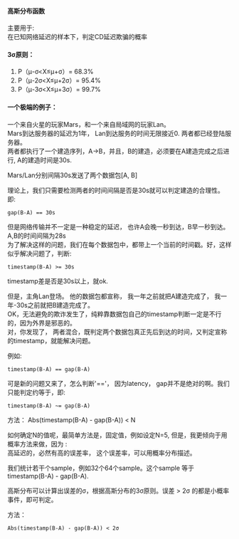 #### 高斯分布函数

主要用于:    
	在已知网络延迟的样本下，判定CD延迟欺骗的概率 

#### 3σ原则：     
1. P（μ-σ<X≤μ+σ）= 68.3%    
2. P（μ-2σ<X≤μ+2σ）= 95.4%     
3. P（μ-3σ<X≤μ+3σ）= 99.7%     

#### 一个极端的例子：     
一个来自火星的玩家Mars，和一个来自局域网的玩家Lan。        
Mars到达服务器的延迟为1年， Lan到达服务的时间无限接近0. 两者都已经登陆服务器。    
两者都执行了一个建造序列，A->B，并且，B的建造，必须要在A建造完成之后进行, A的建造时间是30s.

Mars/Lan分别间隔30s发送了两个数据包[A, B]

理论上，我们只需要检测两者的时间间隔是否是30s就可以判定建造的合理性。 即:

	gap(B-A) == 30s
	
但是网络传输并不一定是一种稳定的延迟， 也许A会晚一秒到达，B早一秒到达。A,B的时间间隔为28s      
为了解决这样的问题，我们在每个数据包中，都带上一个当前的时间戳。好，这样似乎解决问题了，判断:  

	timestamp(B-A) >= 30s
	
timestamp差是否是30s以上，就ok.    
  
但是，主角Lan登场。  他的数据包都宣称， 我一年之前就把A建造完成了， 我一年-30s之前就把B建造完成了。     
OK，无法避免的欺诈发生了，纯粹靠数据包自己的timestamp判断一定是不行的，因为外界是邪恶的。   
对，你发现了， 两者混合，既判定两个数据包真正先后到达的时间，又判定宣称的timestamp，就能解决问题。   

例如:      

	timestamp(B-A) == gap(B-A)

可是新的问题又来了，怎么判断'=='， 因为latency， gap并不是绝对的啊。我们只能判定约等于，即:  

	timestamp(B-A) ~= gap(B-A)
	
方法：
	Abs(timestamp(B-A) - gap(B-A)) < N
	
如何确定N的值呢，最简单方法是，固定值，例如设定N=5, 但是，我更倾向于用概率方法来做，因为 :    
高延迟的，必然有高的误差率， 这个误差率，可以用概率分布描述。    

我们统计若干个sample，例如32个64个sample。这个sample 等于 timestamp(B-A) - gap(B-A).  

高斯分布可以计算出误差的σ，根据高斯分布的3σ原则。误差 > 2σ 的都是小概率事件，即可判定。

方法：

	Abs(timestamp(B-A) - gap(B-A)) < 2σ
